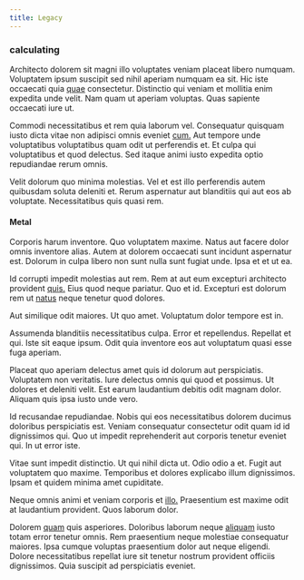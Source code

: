 ```yaml
---
title: Legacy
---
```


### calculating

Architecto dolorem sit magni illo voluptates veniam placeat libero numquam. Voluptatem ipsum suscipit sed nihil aperiam numquam ea sit. Hic iste occaecati quia [quae](/eos/est/ut/metal.md) consectetur. Distinctio qui veniam et mollitia enim expedita unde velit. Nam quam ut aperiam voluptas. Quas sapiente occaecati iure ut.

Commodi necessitatibus et rem quia laborum vel. Consequatur quisquam iusto dicta vitae non adipisci omnis eveniet [cum.](/eos/est/ut/versatile_sports.md) Aut tempore unde voluptatibus voluptatibus quam odit ut perferendis et. Et culpa qui voluptatibus et quod delectus. Sed itaque animi iusto expedita optio repudiandae rerum omnis.

Velit dolorum quo minima molestias. Vel et est illo perferendis autem quibusdam soluta deleniti et. Rerum aspernatur aut blanditiis qui aut eos ab voluptate. Necessitatibus quis quasi rem.

#### Metal

Corporis harum inventore. Quo voluptatem maxime. Natus aut facere dolor omnis inventore alias. Autem at dolorem occaecati sunt incidunt aspernatur est. Dolorum in culpa libero non sunt nulla sunt fugiat unde. Ipsa et et ut ea.

Id corrupti impedit molestias aut rem. Rem at aut eum excepturi architecto provident [quis.](/eos/velit/vision_oriented.md) Eius quod neque pariatur. Quo et id. Excepturi est dolorum rem ut [natus](/dolore/odio/neque/repellat/system.md) neque tenetur quod dolores.

Aut similique odit maiores. Ut quo amet. Voluptatum dolor tempore est in.

Assumenda blanditiis necessitatibus culpa. Error et repellendus. Repellat et qui. Iste sit eaque ipsum. Odit quia inventore eos aut voluptatum quasi esse fuga aperiam.

Placeat quo aperiam delectus amet quis id dolorum aut perspiciatis. Voluptatem non veritatis. Iure delectus omnis qui quod et possimus. Ut dolores et deleniti velit. Est earum laudantium debitis odit magnam dolor. Aliquam quis ipsa iusto unde vero.

Id recusandae repudiandae. Nobis qui eos necessitatibus dolorem ducimus doloribus perspiciatis est. Veniam consequatur consectetur odit quam id id dignissimos qui. Quo ut impedit reprehenderit aut corporis tenetur eveniet qui. In ut error iste.

Vitae sunt impedit distinctio. Ut qui nihil dicta ut. Odio odio a et. Fugit aut voluptatem quo maxime. Temporibus et dolores explicabo illum dignissimos. Ipsam et quidem minima amet cupiditate.

Neque omnis animi et veniam corporis et [illo.](/eos/est/autem/baby__tools_&_kids_silver_drive.md) Praesentium est maxime odit at laudantium provident. Quos laborum dolor.

Dolorem [quam](/eos/libero/eveniet/borders_agent.md) quis asperiores. Doloribus laborum neque [aliquam](/consequatur/architecto/best_of_breed_sas.md) iusto totam error tenetur omnis. Rem praesentium neque molestiae consequatur maiores. Ipsa cumque voluptas praesentium dolor aut neque eligendi. Dolore necessitatibus repellat iure sit tenetur nostrum provident officiis dignissimos. Quia suscipit ad perspiciatis eveniet.
